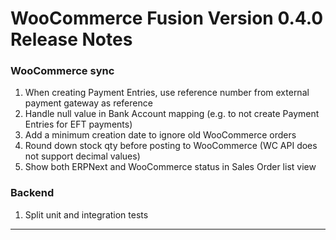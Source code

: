 # WooCommerce Fusion Version 0.4.0 Release Notes

### WooCommerce sync
1. When creating Payment Entries, use reference number from external payment gateway as reference
1. Handle null value in Bank Account mapping (e.g. to not create Payment Entries for EFT payments)
1. Add a minimum creation date to ignore old WooCommerce orders
1. Round down stock qty before posting to WooCommerce (WC API does not support decimal values)
1. Show both ERPNext and WooCommerce status in Sales Order list view

### Backend
1. Split unit and integration tests

---